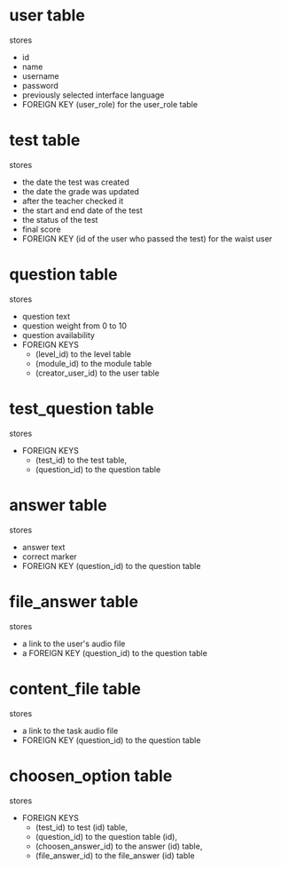 # user table
stores
* id
* name
* username
* password
* previously selected interface language
* FOREIGN KEY (user_role) for the user_role table
# test table
stores
* the date the test was created
* the date the grade was updated
* after the teacher checked it
* the start and end date of the test
* the status of the test
* final score
* FOREIGN KEY (id of the user who passed the test) for the waist user
# question table
stores
* question text
* question weight from 0 to 10
* question availability
* FOREIGN KEYS
    * (level_id) to the level table
    * (module_id) to the module table
    * (creator_user_id) to the user table
# test_question table
stores
* FOREIGN KEYS
    * (test_id) to the test table,
    * (question_id) to the question table
# answer table
stores
* answer text
* correct marker
* FOREIGN KEY (question_id) to the question table
# file_answer table
stores
* a link to the user's audio file
* a FOREIGN KEY (question_id) to the question table
# content_file table
stores
* a link to the task audio file
* FOREIGN KEY (question_id) to the question table
# choosen_option table
stores
* FOREIGN KEYS
    * (test_id) to test (id) table,
    * (question_id) to the question table (id),
    * (choosen_answer_id) to the answer (id) table,
    * (file_answer_id) to the file_answer (id) table